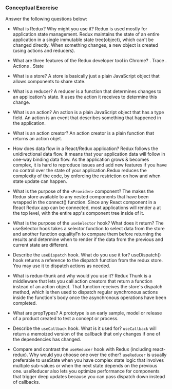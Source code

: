 ### Conceptual Exercise

Answer the following questions below:

- What is Redux? Why might you use it?
    Redux is used mostly for application state management. Redux maintains the state of an entire application in a single immutable state tree(object), which can't be changed directly. When something changes, a new object is created (using actions and reducers).

- What are three features of the Redux developer tool in Chrome?
.   Trace
.   Actions
.   State

- What is a store?
    A store is basically just a plain JavaScript object that allows components to share state.

- What is a reducer?
    A reducer is a function that determines changes to an application's state. It uses the action it receives to determine this change.

- What is an action?
    An action is a plain JavaScript object that has a type field. An action is an event that describes something that happened in the application.

- What is an action creator?
    An action creator is a plain function that returns an action objet.

- How does data flow in a React/Redux application?
    Redux follows the unidirectional data flow. It means that your application data will follow in one-way binding data flow. As the application grows & becomes complex, it is hard to reproduce issues and add new features if you have no control over the state of your application.Redux reduces the complexity of the code, by enforcing the restriction on how and when state update can happen.

- What is the purpose of the `<Provider>` component?
    The <Provider /> makes the Redux store available to any nested components that have been wrapped in the connect() function. Since any React component in a React Redux app can be connected, most applications will render a <Provider> at the top level, with the entire app's component tree inside of it.

- What is the purpose of the `useSelector` hook? What does it return?
    The useSelector hook takes a selector function to select data from the store and another function equalityFn to compare them before returning the results and determine when to render if the data from the previous and current state are different.

- Describe the `useDispatch` hook. What do you use it for?
    useDispatch() hook returns a reference to the dispatch function from the redux store. You may use it to dispatch actions as needed.

- What is redux-thunk and why would you use it?
    Redux Thunk is a middleware that lets you call action creators that return a function instead of an action object. That function receives the store's dispatch method, which is then used to dispatch regular synchronous actions inside the function's body once the asynchronous operations have been completed.

- What are propTypes?
    A prototype is an early sample, model or release of a product created to test a concept or process.

- Describe the `useCallback` hook.  What is it used for?
    `useCallback` will return a memoized version of the callback that only changes if one of the dependencies has changed.

- Compare and contrast the `useReducer` hook with Redux (including react-redux). Why would you choose one over the other?
    `useReducer` is usually preferable to useState when you have complex state logic that involves multiple sub-values or when the next state depends on the previous one. useReducer also lets you optimize performance for components that trigger deep updates because you can pass dispatch down instead of callbacks.
